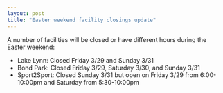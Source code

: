 ```yaml
---
layout: post
title: "Easter weekend facility closings update"
---
```


A number of facilities will be closed or have different hours during the Easter weekend:

* Lake Lynn: Closed Friday 3/29 and Sunday 3/31
* Bond Park: Closed Friday 3/29, Saturday 3/30, and Sunday 3/31
* Sport2Sport: Closed Sunday 3/31 but open on Friday 3/29 from 6:00-10:00pm and Saturday from 5:30-10:00pm 